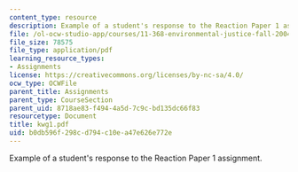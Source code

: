 ```yaml
---
content_type: resource
description: Example of a student's response to the Reaction Paper 1 assignment.
file: /ol-ocw-studio-app/courses/11-368-environmental-justice-fall-2004/b0db596f298cd794c10ea47e626e772e_kwg1.pdf
file_size: 78575
file_type: application/pdf
learning_resource_types:
- Assignments
license: https://creativecommons.org/licenses/by-nc-sa/4.0/
ocw_type: OCWFile
parent_title: Assignments
parent_type: CourseSection
parent_uid: 8718ae83-f494-4a5d-7c9c-bd135dc66f83
resourcetype: Document
title: kwg1.pdf
uid: b0db596f-298c-d794-c10e-a47e626e772e
---
```

Example of a student's response to the Reaction Paper 1 assignment.